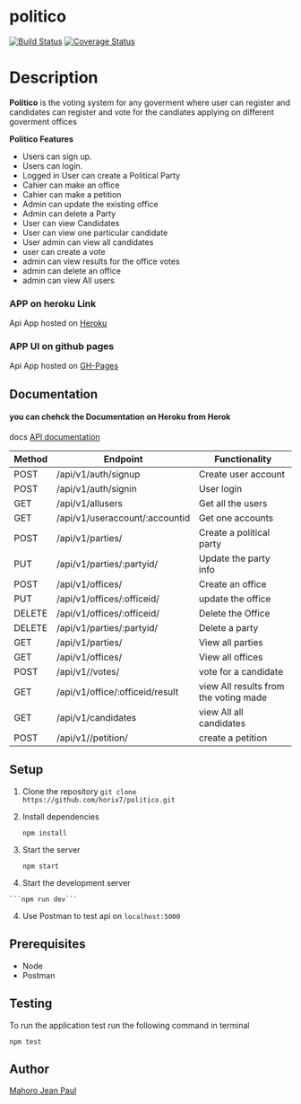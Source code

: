 # politico

[![Build Status](https://travis-ci.org/horix7/politico.svg?branch=develop)](https://travis-ci.org/horix7/politico)  [![Coverage Status](https://coveralls.io/repos/github/horix7/politico/badge.svg?branch=develop)](https://coveralls.io/github/horix7/politico?branch=develop)

# Description

**Politico** is the voting system for any goverment where user can register and candidates can register and vote for the candiates applying on different goverment offices 

**Politico Features**
  * Users can sign up.
  * Users can login.
  * Logged in User can create a Political Party 
  * Cahier can make an office 
  * Cahier can make a petition 
  * Admin can update the existing office 
  * Admin can delete a Party 
  * User can view Candidates 
  * User can view one particular candidate
  * User admin can view all candidates 
  * user can create a vote 
  * admin can view results for the office votes 
  * admin can delete an office 
  * admin can view All users 

  ### APP on heroku Link 
   Api App hosted on [Heroku](https://politicko.herokuapp.com/)

  ### APP UI on github pages 
   Api App hosted on [GH-Pages](https://horix7.github.io/politico/UI/html/landing.html)

    
  ## Documentation
   #### you can chehck the Documentation on Heroku from Herok
   docs [API documentation](https://politicko.herokuapp.com/politico)

    
Method | Endpoint | Functionality
 -------| -------- | -------------
 POST | /api/v1/auth/signup | Create user account
 POST | /api/v1/auth/signin | User login
 GET | /api/v1/allusers | Get all the users
 GET | /api/v1/useraccount/:accountid | Get one  accounts
 POST | /api/v1/parties/ | Create a political party
 PUT | /api/v1/parties/:partyid/ | Update the party info
 POST | /api/v1/offices/ | Create an office 
 PUT | /api/v1/offices/:officeid/ | update the office 
 DELETE | /api/v1/offices/:officeid/| Delete the Office 
 DELETE | /api/v1/parties/:partyid/| Delete a party 
 GET | /api/v1/parties/|View all  parties
 GET | /api/v1/offices/|View all offices
 POST | /api/v1//votes/ | vote for a candidate 
 GET | /api/v1/office/:officeid/result | view All results from the voting made 
 GET | /api/v1/candidates| view All all candidates
 POST | /api/v1//petition/ | create a petition

## Setup
  1. Clone the repository
     ```git clone https://github.com/horix7/politico.git```
     
  2. Install dependencies
  
     ```npm install```
     
  3. Start the server
  
     ```npm start```
   3. Start the development server
  
    ```npm run dev```
  
  4. Use Postman to test api on ```localhost:5000```

## Prerequisites
  * Node
  * Postman
  
 ## Testing
 To run the application test run the following command in terminal
 
 ```npm test```

## Author

[Mahoro Jean Paul](https://github.com/horix7)
